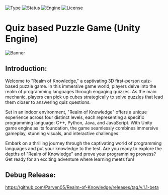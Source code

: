 ![Type](https://badgen.net/badge/Type/OpenSource/yellow)
![Status](https://badgen.net/badge/Status/Release/orange?icon=github)
![Engine](https://badgen.net/badge/Engine/Unity/blue)
![License](https://badgen.net/badge/license/MIT/green)

# **Quiz based Puzzle Game (Unity Engine)**
![Banner](https://user-images.githubusercontent.com/101796812/254477980-6a75f821-3def-4b2a-84e5-c30855070f72.png)

## **Introduction:**
Welcome to "Realm of Knowledge," a captivating 3D first-person quiz-based puzzle game. In this immersive game world, players delve into the realm of programming languages through engaging quizzes. As the main mechanic, players can pick up cubes strategically to solve puzzles that lead them closer to answering quiz questions.

Set in an indoor environment, "Realm of Knowledge" offers a unique experience across four distinct levels, each representing a specific programming language: C++, Python, Java, and JavaScript. With Unity game engine as its foundation, the game seamlessly combines immersive gameplay, stunning visuals, and interactive challenges.

Embark on a thrilling journey through the captivating world of programming languages and put your knowledge to the test. Are you ready to explore the depths of "Realm of Knowledge" and prove your programming prowess? Get ready for an exciting adventure where learning meets fun!

## **Debug Release:**
https://github.com/Parven05/Realm-of-Knowledge/releases/tag/v.1.1-beta
